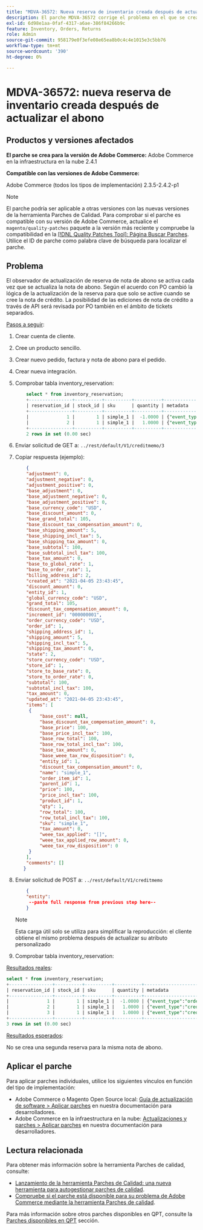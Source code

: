```yaml
---
title: "MDVA-36572: Nueva reserva de inventario creada después de actualizar el abono"
description: El parche MDVA-36572 corrige el problema en el que se crea una nueva reserva de inventario después de actualizar el abono. Este parche está disponible cuando está instalada la [Quality Patches Tool (QPT)](https://devdocs.magento.com/guides/v2.4/comp-mgr/patching.html#mqp) 1.0.25. El ID del parche es MDVA-36572. Tenga en cuenta que el problema está programado para solucionarse en Adobe Commerce 2.4.4.
exl-id: 6d98e1aa-0faf-4317-a6ae-386f84266b9c
feature: Inventory, Orders, Returns
role: Admin
source-git-commit: 958179e0f3efe08e65ea8b0c4c4e1015e3c5bb76
workflow-type: tm+mt
source-wordcount: '390'
ht-degree: 0%

---
```


# MDVA-36572: nueva reserva de inventario creada después de actualizar el abono


## Productos y versiones afectados

**El parche se crea para la versión de Adobe Commerce:**
Adobe Commerce en la infraestructura en la nube 2.4.1

**Compatible con las versiones de Adobe Commerce:**

Adobe Commerce (todos los tipos de implementación) 2.3.5-2.4.2-p1

>[!NOTE]
>
>El parche podría ser aplicable a otras versiones con las nuevas versiones de la herramienta Parches de Calidad. Para comprobar si el parche es compatible con su versión de Adobe Commerce, actualice el `magento/quality-patches` paquete a la versión más reciente y compruebe la compatibilidad en la [[!DNL Quality Patches Tool]: Página Buscar Parches](https://devdocs.magento.com/quality-patches/tool.html#patch-grid). Utilice el ID de parche como palabra clave de búsqueda para localizar el parche.

## Problema

El observador de actualización de reserva de nota de abono se activa cada vez que se actualiza la nota de abono. Según el acuerdo con PO cambió la lógica de la actualización de la reserva para que solo se active cuando se cree la nota de crédito. La posibilidad de las ediciones de nota de crédito a través de API será revisada por PO también en el ámbito de tickets separados.

<u>Pasos a seguir</u>:

1. Crear cuenta de cliente.
1. Cree un producto sencillo.
1. Crear nuevo pedido, factura y nota de abono para el pedido.
1. Crear nueva integración.
1. Comprobar tabla inventory_reservation:

   ```SQL
       select * from inventory_reservation;
       +----------------+----------+----------+----------+-------------------------------------------------------------------------------------------------------------+
       | reservation_id | stock_id | sku      | quantity | metadata                                                                                                    |
       +----------------+----------+----------+----------+-------------------------------------------------------------------------------------------------------------+
       |              1 |        1 | simple_1 |  -1.0000 | {"event_type":"order_placed","object_type":"order","object_id":"","object_increment_id":"000000001"}        |
       |              2 |        1 | simple_1 |   1.0000 | {"event_type":"creditmemo_created","object_type":"order","object_id":"1","object_increment_id":"000000001"} |
       +----------------+----------+----------+----------+-------------------------------------------------------------------------------------------------------------+
       2 rows in set (0.00 sec)
   ```

1. Enviar solicitud de GET a: `../rest/default/V1/creditmemo/3`
1. Copiar respuesta (ejemplo):

   ```JSON
       {
       "adjustment": 0,
       "adjustment_negative": 0,
       "adjustment_positive": 0,
       "base_adjustment": 0,
       "base_adjustment_negative": 0,
       "base_adjustment_positive": 0,
       "base_currency_code": "USD",
       "base_discount_amount": 0,
       "base_grand_total": 105,
       "base_discount_tax_compensation_amount": 0,
       "base_shipping_amount": 5,
       "base_shipping_incl_tax": 5,
       "base_shipping_tax_amount": 0,
       "base_subtotal": 100,
       "base_subtotal_incl_tax": 100,
       "base_tax_amount": 0,
       "base_to_global_rate": 1,
       "base_to_order_rate": 1,
       "billing_address_id": 2,
       "created_at": "2021-04-05 23:43:45",
       "discount_amount": 0,
       "entity_id": 1,
       "global_currency_code": "USD",
       "grand_total": 105,
       "discount_tax_compensation_amount": 0,
       "increment_id": "000000001",
       "order_currency_code": "USD",
       "order_id": 1,
       "shipping_address_id": 1,
       "shipping_amount": 5,
       "shipping_incl_tax": 5,
       "shipping_tax_amount": 0,
       "state": 2,
       "store_currency_code": "USD",
       "store_id": 1,
       "store_to_base_rate": 0,
       "store_to_order_rate": 0,
       "subtotal": 100,
       "subtotal_incl_tax": 100,
       "tax_amount": 0,
       "updated_at": "2021-04-05 23:43:45",
       "items": [
        {
            "base_cost": null,
            "base_discount_tax_compensation_amount": 0,
            "base_price": 100,
            "base_price_incl_tax": 100,
            "base_row_total": 100,
            "base_row_total_incl_tax": 100,
            "base_tax_amount": 0,
            "base_weee_tax_row_disposition": 0,
            "entity_id": 1,
            "discount_tax_compensation_amount": 0,
            "name": "simple_1",
            "order_item_id": 1,
            "parent_id": 1,
            "price": 100,
            "price_incl_tax": 100,
            "product_id": 1,
            "qty": 1,
            "row_total": 100,
            "row_total_incl_tax": 100,
            "sku": "simple_1",
            "tax_amount": 0,
            "weee_tax_applied": "[]",
            "weee_tax_applied_row_amount": 0,
            "weee_tax_row_disposition": 0
        }
       ],
       "comments": []
      }
   ```

1. Enviar solicitud de POST a: `../rest/default/V1/creditmemo`

   ```JSON
       {
       "entity":
        --paste full response from previous step here--
       }
   ```

   >[!NOTE]
   >
   >Esta carga útil solo se utiliza para simplificar la reproducción: el cliente obtiene el mismo problema después de actualizar su atributo personalizado

1. Comprobar tabla inventory_reservation:

<u>Resultados reales</u>:

```sql
select * from inventory_reservation;
+----------------+----------+----------+----------+-------------------------------------------------------------------------------------------------------------+
| reservation_id | stock_id | sku      | quantity | metadata                                                                                                    |
+----------------+----------+----------+----------+-------------------------------------------------------------------------------------------------------------+
|              1 |        1 | simple_1 |  -1.0000 | {"event_type":"order_placed","object_type":"order","object_id":"","object_increment_id":"000000001"}        |
|              2 |        1 | simple_1 |   1.0000 | {"event_type":"creditmemo_created","object_type":"order","object_id":"1","object_increment_id":"000000001"} |
|              3 |        1 | simple_1 |   1.0000 | {"event_type":"creditmemo_created","object_type":"order","object_id":"1","object_increment_id":"000000001"} |
+----------------+----------+----------+----------+-------------------------------------------------------------------------------------------------------------+
3 rows in set (0.00 sec)
```

<u>Resultados esperados</u>:

No se crea una segunda reserva para la misma nota de abono.

## Aplicar el parche

Para aplicar parches individuales, utilice los siguientes vínculos en función del tipo de implementación:

* Adobe Commerce o Magento Open Source local: [Guía de actualización de software > Aplicar parches](https://devdocs.magento.com/guides/v2.4/comp-mgr/patching/mqp.html) en nuestra documentación para desarrolladores.
* Adobe Commerce en la infraestructura en la nube: [Actualizaciones y parches > Aplicar parches](https://devdocs.magento.com/cloud/project/project-patch.html) en nuestra documentación para desarrolladores.

## Lectura relacionada

Para obtener más información sobre la herramienta Parches de calidad, consulte:

* [Lanzamiento de la herramienta Parches de Calidad: una nueva herramienta para autogestionar parches de calidad](/help/announcements/adobe-commerce-announcements/magento-quality-patches-released-new-tool-to-self-serve-quality-patches.md).
* [Compruebe si el parche está disponible para su problema de Adobe Commerce mediante la herramienta Parches de calidad](/help/support-tools/patches-available-in-qpt-tool/check-patch-for-magento-issue-with-magento-quality-patches.md).

Para más información sobre otros parches disponibles en QPT, consulte la [Parches disponibles en QPT](https://support.magento.com/hc/en-us/sections/360010506631-Patches-available-in-MQP-tool-) sección.
